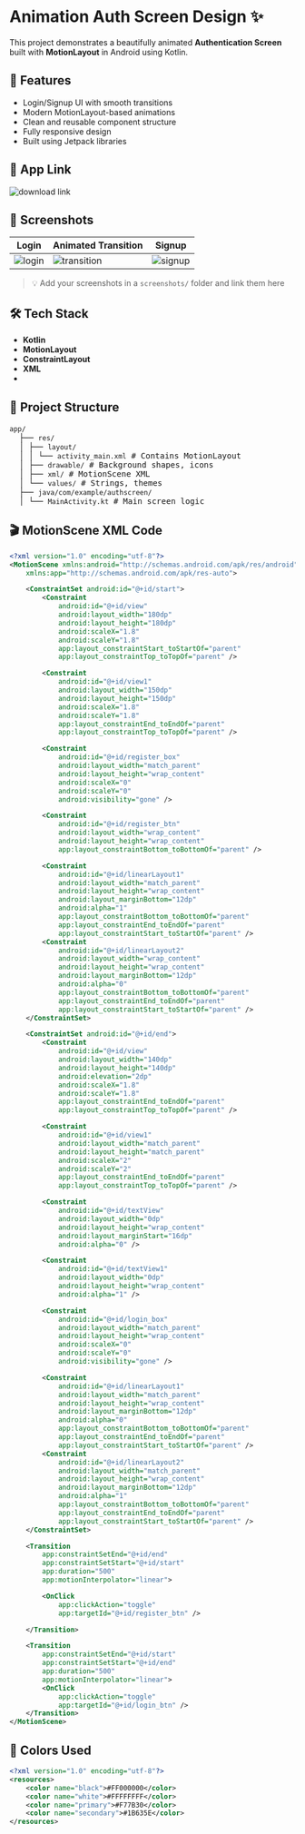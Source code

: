 # Animation Auth Screen Design ✨

This project demonstrates a beautifully animated **Authentication Screen** built with **MotionLayout** in Android using Kotlin.

## 🚀 Features

- Login/Signup UI with smooth transitions
- Modern MotionLayout-based animations
- Clean and reusable component structure
- Fully responsive design
- Built using Jetpack libraries

## 🔗 App Link
![download link](https://drive.google.com/file/d/1Fz71jNEgTyi1m1aMc5oiT7g9SKELFMZW/view?usp=drive_link)

## 📸 Screenshots

| Login | Animated Transition | Signup |
|-------|---------------------|--------|
| ![login](Screenshot/Screenshot_20250621_220838.jpg) | ![transition](Screenshot/video.gif) | ![signup](Screenshot/Screenshot_20250621_220847.jpg) |

> 💡 Add your screenshots in a `screenshots/` folder and link them here

## 🛠️ Tech Stack

- **Kotlin**
- **MotionLayout**
- **ConstraintLayout**
- **XML**
- 
## 📁 Project Structure 

<pre><code>app/</code> 
  ├── <code>res/</code>
  │ ├── <code>layout/</code> 
  │ │ └── <code>activity_main.xml</code> # Contains MotionLayout 
  │ ├── <code>drawable/</code> # Background shapes, icons 
  │ ├── <code>xml/</code> # MotionScene XML 
  │ └── <code>values/</code> # Strings, themes 
  ├── <code>java/com/example/authscreen/</code> 
  │ └── <code>MainActivity.kt</code> # Main screen logic </pre>

## 🎬 MotionScene XML Code
```xml
<?xml version="1.0" encoding="utf-8"?>
<MotionScene xmlns:android="http://schemas.android.com/apk/res/android"
    xmlns:app="http://schemas.android.com/apk/res-auto">

    <ConstraintSet android:id="@+id/start">
        <Constraint
            android:id="@+id/view"
            android:layout_width="180dp"
            android:layout_height="180dp"
            android:scaleX="1.8"
            android:scaleY="1.8"
            app:layout_constraintStart_toStartOf="parent"
            app:layout_constraintTop_toTopOf="parent" />

        <Constraint
            android:id="@+id/view1"
            android:layout_width="150dp"
            android:layout_height="150dp"
            android:scaleX="1.8"
            android:scaleY="1.8"
            app:layout_constraintEnd_toEndOf="parent"
            app:layout_constraintTop_toTopOf="parent" />

        <Constraint
            android:id="@+id/register_box"
            android:layout_width="match_parent"
            android:layout_height="wrap_content"
            android:scaleX="0"
            android:scaleY="0"
            android:visibility="gone" />

        <Constraint
            android:id="@+id/register_btn"
            android:layout_width="wrap_content"
            android:layout_height="wrap_content"
            app:layout_constraintBottom_toBottomOf="parent" />

        <Constraint
            android:id="@+id/linearLayout1"
            android:layout_width="match_parent"
            android:layout_height="wrap_content"
            android:layout_marginBottom="12dp"
            android:alpha="1"
            app:layout_constraintBottom_toBottomOf="parent"
            app:layout_constraintEnd_toEndOf="parent"
            app:layout_constraintStart_toStartOf="parent" />
        <Constraint
            android:id="@+id/linearLayout2"
            android:layout_width="wrap_content"
            android:layout_height="wrap_content"
            android:layout_marginBottom="12dp"
            android:alpha="0"
            app:layout_constraintBottom_toBottomOf="parent"
            app:layout_constraintEnd_toEndOf="parent"
            app:layout_constraintStart_toStartOf="parent" />
    </ConstraintSet>

    <ConstraintSet android:id="@+id/end">
        <Constraint
            android:id="@+id/view"
            android:layout_width="140dp"
            android:layout_height="140dp"
            android:elevation="2dp"
            android:scaleX="1.8"
            android:scaleY="1.8"
            app:layout_constraintEnd_toEndOf="parent"
            app:layout_constraintTop_toTopOf="parent" />

        <Constraint
            android:id="@+id/view1"
            android:layout_width="match_parent"
            android:layout_height="match_parent"
            android:scaleX="2"
            android:scaleY="2"
            app:layout_constraintEnd_toEndOf="parent"
            app:layout_constraintTop_toTopOf="parent" />

        <Constraint
            android:id="@+id/textView"
            android:layout_width="0dp"
            android:layout_height="wrap_content"
            android:layout_marginStart="16dp"
            android:alpha="0" />

        <Constraint
            android:id="@+id/textView1"
            android:layout_width="0dp"
            android:layout_height="wrap_content"
            android:alpha="1" />

        <Constraint
            android:id="@+id/login_box"
            android:layout_width="match_parent"
            android:layout_height="wrap_content"
            android:scaleX="0"
            android:scaleY="0"
            android:visibility="gone" />

        <Constraint
            android:id="@+id/linearLayout1"
            android:layout_width="match_parent"
            android:layout_height="wrap_content"
            android:layout_marginBottom="12dp"
            android:alpha="0"
            app:layout_constraintBottom_toBottomOf="parent"
            app:layout_constraintEnd_toEndOf="parent"
            app:layout_constraintStart_toStartOf="parent" />
        <Constraint
            android:id="@+id/linearLayout2"
            android:layout_width="match_parent"
            android:layout_height="wrap_content"
            android:layout_marginBottom="12dp"
            android:alpha="1"
            app:layout_constraintBottom_toBottomOf="parent"
            app:layout_constraintEnd_toEndOf="parent"
            app:layout_constraintStart_toStartOf="parent" />
    </ConstraintSet>

    <Transition
        app:constraintSetEnd="@+id/end"
        app:constraintSetStart="@+id/start"
        app:duration="500"
        app:motionInterpolator="linear">

        <OnClick
            app:clickAction="toggle"
            app:targetId="@+id/register_btn" />

    </Transition>

    <Transition
        app:constraintSetEnd="@+id/start"
        app:constraintSetStart="@+id/end"
        app:duration="500"
        app:motionInterpolator="linear">
        <OnClick
            app:clickAction="toggle"
            app:targetId="@+id/login_btn" />
    </Transition>
</MotionScene>
```

## 🎨 Colors Used

```xml
<?xml version="1.0" encoding="utf-8"?>
<resources>
    <color name="black">#FF000000</color>
    <color name="white">#FFFFFFFF</color>
    <color name="primary">#F77B30</color>
    <color name="secondary">#1B635E</color>
</resources>
```
